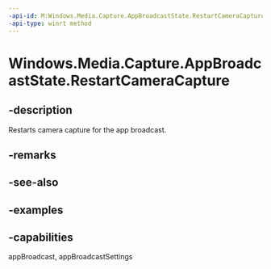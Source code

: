 ```yaml
---
-api-id: M:Windows.Media.Capture.AppBroadcastState.RestartCameraCapture
-api-type: winrt method
---
```


<!-- Method syntax.
public void AppBroadcastState.RestartCameraCapture()
-->

# Windows.Media.Capture.AppBroadcastState.RestartCameraCapture


## -description

Restarts camera capture for the app broadcast.

## -remarks

## -see-also

## -examples

## -capabilities

appBroadcast, appBroadcastSettings

